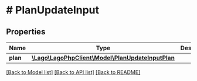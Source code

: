 # # PlanUpdateInput

## Properties

Name | Type | Description | Notes
------------ | ------------- | ------------- | -------------
**plan** | [**\Lago\LagoPhpClient\Model\PlanUpdateInputPlan**](PlanUpdateInputPlan.md) |  |

[[Back to Model list]](../../README.md#models) [[Back to API list]](../../README.md#endpoints) [[Back to README]](../../README.md)
